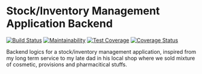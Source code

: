 # Stock/Inventory Management Application Backend

[![Build Status](https://travis-ci.com/chuksjoe/stock-mgt-backend.svg?branch=develop)](https://travis-ci.com/chuksjoe/stock-mgt-backend)
[![Maintainability](https://api.codeclimate.com/v1/badges/fb6f5ac4fa2b6e9d6b1c/maintainability)](https://codeclimate.com/github/chuksjoe/stock-mgt-backend/maintainability)
[![Test Coverage](https://api.codeclimate.com/v1/badges/fb6f5ac4fa2b6e9d6b1c/test_coverage)](https://codeclimate.com/github/chuksjoe/stock-mgt-backend/test_coverage)
[![Coverage Status](https://coveralls.io/repos/github/chuksjoe/stock-mgt-backend/badge.svg?branch=develop)](https://coveralls.io/github/chuksjoe/stock-mgt-backend?branch=develop)

Backend logics for a stock/inventory management application, inspired from my long term service to my late dad in his local shop where we sold mixture of cosmetic, provisions and pharmacitical stuffs.
